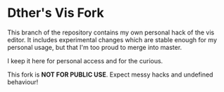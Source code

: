 # Dther's Vis Fork

This branch of the repository contains my own personal hack of the vis editor.
It includes experimental changes which are stable enough for my personal usage,
but that I'm too proud to merge into master.

I keep it here for personal access and for the curious.

This fork is **NOT FOR PUBLIC USE**.
Expect messy hacks and undefined behaviour!
